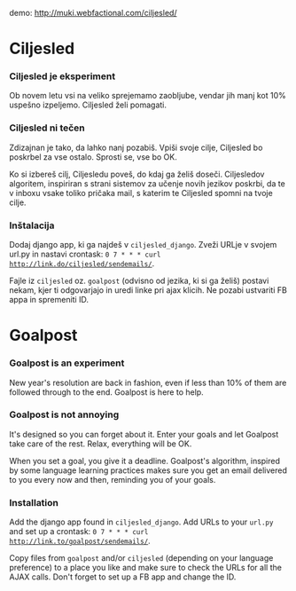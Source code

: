 demo: http://muki.webfactional.com/ciljesled/

Ciljesled
=========

### Ciljesled je eksperiment

Ob novem letu vsi na veliko sprejemamo zaobljube, vendar jih manj kot 10% uspešno izpeljemo. Ciljesled želi pomagati.

### Ciljesled ni tečen

Zdizajnan je tako, da lahko nanj pozabiš. Vpiši svoje cilje, Ciljesled bo poskrbel za vse ostalo. Sprosti se, vse bo OK.

Ko si izbereš cilj, Ciljesledu poveš, do kdaj ga želiš doseči. Ciljesledov algoritem, inspiriran s strani sistemov za učenje novih jezikov poskrbi, da te v inboxu vsake toliko pričaka mail, s katerim te Ciljesled spomni na tvoje cilje.

### Inštalacija

Dodaj django app, ki ga najdeš v <code>ciljesled_django</code>. Zveži URLje v svojem url.py in nastavi crontask: <code>0 7 * * * curl http://link.do/ciljesled/sendemails/</code>.

Fajle iz <code>ciljesled</code> oz. <code>goalpost</code> (odvisno od jezika, ki si ga želiš) postavi nekam, kjer ti odgovarjajo in uredi linke pri ajax klicih. Ne pozabi ustvariti FB appa in spremeniti ID.

Goalpost
========

### Goalpost is an experiment

New year's resolution are back in fashion, even if less than 10% of them are followed through to the end. Goalpost is here to help.

### Goalpost is not annoying

It's designed so you can forget about it. Enter your goals and let Goalpost take care of the rest. Relax, everything will be OK.

When you set a goal, you give it a deadline. Goalpost's algorithm, inspired by some language learning practices makes sure you get an email delivered to you every now and then, reminding you of your goals.

### Installation

Add the django app found in <code>ciljesled_django</code>. Add URLs to your <code>url.py</code> and set up a crontask: <code>0 7 * * * curl http://link.to/goalpost/sendemails/</code>.

Copy files from <code>goalpost</code> and/or <code>ciljesled</code> (depending on your language preference) to a place you like and make sure to check the URLs for all the AJAX calls. Don't forget to set up a FB app and change the ID.
